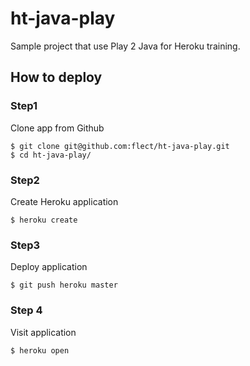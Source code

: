 ht-java-play
============

Sample project that use Play 2 Java for Heroku training.

How to deploy
--------------

### Step1  

Clone app from Github  

```
$ git clone git@github.com:flect/ht-java-play.git
$ cd ht-java-play/
```

### Step2  

Create Heroku application

```
$ heroku create
```

### Step3  

Deploy application
```
$ git push heroku master
```

### Step 4

Visit application

```
$ heroku open
```
